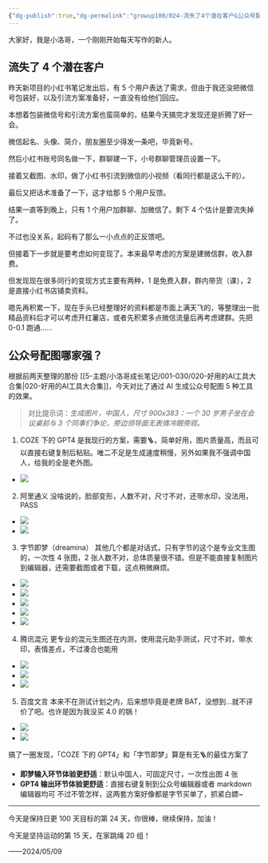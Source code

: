 ```yaml
---
{"dg-publish":true,"dg-permalink":"growup100/024-流失了4个潜在客户&公众号配图哪家强？","permalink":"/growup100/024-流失了4个潜在客户&公众号配图哪家强？/","tags":["小洛哥成长笔记"],"noteIcon":"1","created":"2024-05-09","updated":"2024-05-09"}
---
```


大家好，我是小洛哥，一个刚刚开始每天写作的新人。

## 流失了 4 个潜在客户
昨天新项目的小红书笔记发出后，有 5 个用户表达了需求，但由于我还没把微信号包装好，以及引流方案准备好，一直没有给他们回应。

本想着包装微信号和引流方案也蛮简单的，结果今天搞完才发现还是折腾了好一会。

微信起名、头像、简介，朋友圈至少得发一条吧，毕竟新号。

然后小红书账号同名做一下，群聊建一下，小号群聊管理员设置一下。

接着又截图、水印，做了小红书引流到微信的小视频（看同行都是这么干的）。

最后又把话术准备了一下，这才给那 5 个用户反馈。

结果一直等到晚上，只有 1 个用户加群聊、加微信了。剩下 4 个估计是要流失掉了。

不过也没关系，起码有了那么一小点点的正反馈吧。

但接着下一步就是要考虑如何变现了。本来最早考虑的方案是建微信群，收入群费。

但发现现在很多同行的变现方式主要有两种，1 是免费入群，群内带货（课），2 是直接小红书店铺卖资料。

嗯先再积累一下，现在手头已经整理好的资料都是市面上满天飞的，等整理出一批精品资料后才可以考虑开红薯店，或者先积累多点微信流量后再考虑建群。先把 0-0.1 跑通……

## 公众号配图哪家强？
根据前两天整理的那份 [[5-主题/小洛哥成长笔记/001-030/020-好用的AI工具大合集\|020-好用的AI工具大合集]]，今天对比了通过 AI 生成公众号配图 5 种工具的效果。

> 对比提示词：*生成图片，中国人，尺寸 900x383：一个 30 岁男子坐在会议桌前与 3 个同事们争论，旁边领导面无表情冷眼旁观。*

1. COZE 下的 GPT4
是我现行的方案，需要🪜，简单好用，图片质量高，而且可以直接右键复制后粘贴。唯二不足是生成速度稍慢，另外如果我不强调中国人，给我的全是老外图。
- ![](http://img.xlg.life/images%2F2024%2F05%2F09%2F20240509093657-1501419a431290d4856c7ed8af2d7d09.png)
	
2. 阿里通义
没啥说的，脸部变形，人数不对，尺寸不对，还带水印，没法用，PASS
- ![](http://img.xlg.life/images%2F2024%2F05%2F09%2F20240509093832-6de40fb20b6b8091d3db8b385dd33e30.png)
- ![](http://img.xlg.life/images%2F2024%2F05%2F09%2F20240509093814-6d4bb232f6f7558112c0f467ec761e40.png)
	
3. 字节即梦（dreamina）
其他几个都是对话式，只有字节的这个是专业文生图的，一次性 4 张图，2 张人数不对，总体质量很不错。但是不能直接复制图片到编辑器，还需要截图或者下载，这点稍微麻烦。
- ![](http://img.xlg.life/images%2F2024%2F05%2F09%2F20240509094938-dc03e8140c7424d093317c0d335bf010.png)
- ![](http://img.xlg.life/images%2F2024%2F05%2F09%2F%E4%B8%AD%E5%9B%BD%E4%BA%BA%EF%BC%8C%E5%B0%BA%E5%AF%B8900x383%EF%BC%9A%E4%B8%80%E4%B8%AA30%E5%B2%81%E7%94%B7%E5%AD%90%E5%9D%90%E5%9C%A8%E4%BC%9A%E8%AE%AE%E6%A1%8C%E5%89%8D%E4%B8%8E3%E4%B8%AA%E5%90%8C%E4%BA%8B%E4%BB%AC%E4%BA%89%E8%AE%BA%EF%BC%8C%E6%97%81%E8%BE%B9%E9%A2%86%E5%AF%BC%E9%9D%A2%E6%97%A0%E8%A1%A8%E6%83%85%E5%86%B7%E7%9C%BC%E6%97%81%E8%A7%82-fc0601a54b15efe0d88ff1abc4de9557.png)
- ![](http://img.xlg.life/images%2F2024%2F05%2F09%2F%E4%B8%AD%E5%9B%BD%E4%BA%BA%EF%BC%8C%E5%B0%BA%E5%AF%B8900x383%EF%BC%9A%E4%B8%80%E4%B8%AA30%E5%B2%81%E7%94%B7%E5%AD%90%E5%9D%90%E5%9C%A8%E4%BC%9A%E8%AE%AE%E6%A1%8C%E5%89%8D%E4%B8%8E3%E4%B8%AA%E5%90%8C%E4%BA%8B%E4%BB%AC%E4%BA%89%E8%AE%BA%EF%BC%8C%E6%97%81%E8%BE%B9%E9%A2%86%E5%AF%BC%E9%9D%A2%E6%97%A0%E8%A1%A8%E6%83%85%E5%86%B7%E7%9C%BC%E6%97%81%E8%A7%82%20-2--8919d848cd18474d1ec92d383e753650.png)
- ![](http://img.xlg.life/images%2F2024%2F05%2F09%2F%E4%B8%AD%E5%9B%BD%E4%BA%BA%EF%BC%8C%E5%B0%BA%E5%AF%B8900x383%EF%BC%9A%E4%B8%80%E4%B8%AA30%E5%B2%81%E7%94%B7%E5%AD%90%E5%9D%90%E5%9C%A8%E4%BC%9A%E8%AE%AE%E6%A1%8C%E5%89%8D%E4%B8%8E3%E4%B8%AA%E5%90%8C%E4%BA%8B%E4%BB%AC%E4%BA%89%E8%AE%BA%EF%BC%8C%E6%97%81%E8%BE%B9%E9%A2%86%E5%AF%BC%E9%9D%A2%E6%97%A0%E8%A1%A8%E6%83%85%E5%86%B7%E7%9C%BC%E6%97%81%E8%A7%82%20-1--25d1f235cde150fd5d0d39514abe53cc.png)
- ![](http://img.xlg.life/images%2F2024%2F05%2F09%2F%E4%B8%AD%E5%9B%BD%E4%BA%BA%EF%BC%8C%E5%B0%BA%E5%AF%B8900x383%EF%BC%9A%E4%B8%80%E4%B8%AA30%E5%B2%81%E7%94%B7%E5%AD%90%E5%9D%90%E5%9C%A8%E4%BC%9A%E8%AE%AE%E6%A1%8C%E5%89%8D%E4%B8%8E3%E4%B8%AA%E5%90%8C%E4%BA%8B%E4%BB%AC%E4%BA%89%E8%AE%BA%EF%BC%8C%E6%97%81%E8%BE%B9%E9%A2%86%E5%AF%BC%E9%9D%A2%E6%97%A0%E8%A1%A8%E6%83%85%E5%86%B7%E7%9C%BC%E6%97%81%E8%A7%82%20-3--262e1e9f5f5e83822c3a5f03491968ce.png)
	
	
4. 腾讯混元
更专业的混元生图还在内测，使用混元助手测试，尺寸不对，带水印，表情差点，不过凑合也能用
- ![](http://img.xlg.life/images%2F2024%2F05%2F09%2F%E6%B7%B7%E5%85%83-aa485540d9cbf1dd8fd23fb9343fd627.png)
- ![](http://img.xlg.life/images%2F2024%2F05%2F09%2F%E6%B7%B7%E5%85%831-6b6969a1687c5aa6195803dcb0664411.png)
- ![](http://img.xlg.life/images%2F2024%2F05%2F09%2F20240509094342-0b1da1ec23576fda68f585f50dc31ea4.png)
	
5. 百度文言
本来不在测试计划之内，后来想毕竟是老牌 BAT，没想到...就不评价了吧。也许是因为我没买 4.0 的锅！
- ![](http://img.xlg.life/images%2F2024%2F05%2F09%2F20240509094741-d3d1d38699ce6e5ca2dd6f2e37066bed.png)
- ![](http://img.xlg.life/images%2F2024%2F05%2F09%2F20240509094822-7d7a17413bb7fb06b100afb06a4c0499.png)
	
搞了一圈发现，「COZE 下的 GPT4」和「字节即梦」算是有无🪜的最佳方案了
- **即梦输入环节体验更舒适**：默认中国人，可固定尺寸，一次性出图 4 张
- **GPT4 输出环节体验更舒适**：直接右键复制到公众号编辑器或者 markdown 编辑器均可
不过不管怎样，这两套方案好像都是字节买单了，抓紧白嫖~

---

今天是保持日更 100 天目标的第 24 天，你很棒，继续保持，加油！

今天是坚持运动的第 15 天，在家跳绳 20 组！ 

——2024/05/09